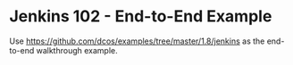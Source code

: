 # Jenkins 102 - End-to-End Example


Use https://github.com/dcos/examples/tree/master/1.8/jenkins as the end-to-end walkthrough example.